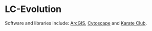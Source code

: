 # LC-Evolution
Software and libraries include: [ArcGIS](https://www.esri.com/en-us/arcgis/products/arcgis-desktop/overview), [Cytoscape](https://cytoscape.org/) and [Karate Club](https://github.com/benedekrozemberczki/karateclub).
